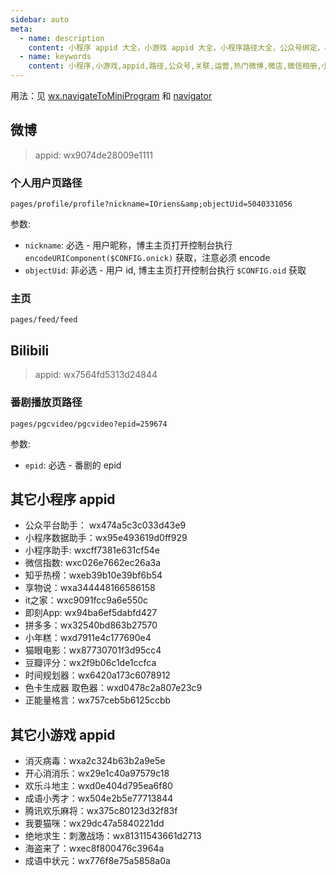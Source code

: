 ```yaml
---
sidebar: auto
meta:
  - name: description
    content: 小程序 appid 大全，小游戏 appid 大全，小程序路径大全，公众号绑定，小程序绑定，小程序引流，如何查看小程序的APPID？
  - name: keywords
    content: 小程序,小游戏,appid,路径,公众号,关联,运营,热门微博,微店,微信相册,小程序引流,如何查看
---
```


用法：见 [wx.navigateToMiniProgram](https://developers.weixin.qq.com/miniprogram/dev/api/wx.navigateToMiniProgram.html) 和 [navigator](https://developers.weixin.qq.com/miniprogram/dev/component/navigator.html?search-key=navigator)

## 微博

> appid: wx9074de28009e1111

### 个人用户页路径
```
pages/profile/profile?nickname=IOriens&amp;objectUid=5040331056
```

参数:
- `nickname`: 必选 - 用户昵称，博主主页打开控制台执行 `encodeURIComponent($CONFIG.onick)` 获取，注意必须 encode
- `objectUid`: 非必选 - 用户 id, 博主主页打开控制台执行 `$CONFIG.oid` 获取

### 主页

```
pages/feed/feed
```

## Bilibili

> appid: wx7564fd5313d24844

### 番剧播放页路径
```
pages/pgcvideo/pgcvideo?epid=259674
```
参数:
- `epid`: 必选 - 番剧的 epid

## 其它小程序 appid

- 公众平台助手： wx474a5c3c033d43e9
- 小程序数据助手：wx95e493619d0ff929
- 小程序助手: wxcff7381e631cf54e
- 微信指数: wxc026e7662ec26a3a
- 知乎热榜：wxeb39b10e39bf6b54
- 享物说：wxa344448166586158
- it之家：wxc9091fcc9a6e550c
- 即刻App: wx94ba6ef5dabfd427
- 拼多多：wx32540bd863b27570
- 小年糕：wxd7911e4c177690e4
- 猫眼电影：wx87730701f3d95cc4
- 豆瓣评分：wx2f9b06c1de1ccfca
- 时间规划器：wx6420a173c6078912
- 色卡生成器 取色器：wxd0478c2a807e23c9
- 正能量格言：wx757ceb5b6125ccbb

## 其它小游戏 appid

- 消灭病毒：wxa2c324b63b2a9e5e
- 开心消消乐：wx29e1c40a97579c18
- 欢乐斗地主：wxd0e404d795ea6f80
- 成语小秀才：wx504e2b5e77713844
- 腾讯欢乐麻将：wx375c80123d32f83f
- 我要猫咪：wx29dc47a5840221dd
- 绝地求生：刺激战场：wx81311543661d2713
- 海盗来了：wxec8f800476c3964a
- 成语中状元：wx776f8e75a5858a0a